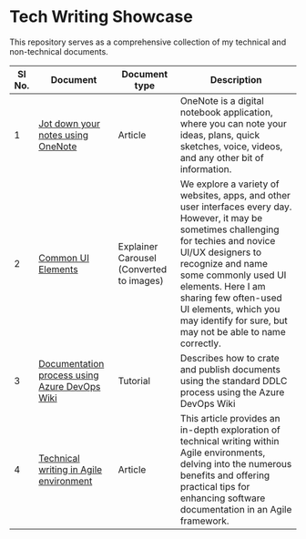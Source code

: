 # Tech Writing Showcase
This repository serves as a comprehensive collection of my technical and non-technical documents. 


| Sl No.  |  Document | Document type  |  Description |
|---|---|---|---|
| 1  |  [Jot down your notes using OneNote](https://github.com/vishnudasTW/Jot-down-your-notes-using-OneNote/wiki/Jot-down-your-notes-using-OneNote) |  Article | OneNote is a digital notebook application, where you can note your ideas, plans, quick sketches, voice, videos, and any other bit of information.|
|  2 | [Common UI Elements](https://github.com/vishnudasTW/Commonly-used-UI-elements/wiki/Common-UI-Elements)  | Explainer Carousel (Converted to images)  | We explore a variety of websites, apps, and other user interfaces every day. However, it may be sometimes challenging for techies and novice UI/UX designers to recognize and name some commonly used UI elements. Here I am sharing few often-used UI elements, which you may identify for sure, but may not be able to name correctly. |
| 3  | [Documentation process using Azure DevOps Wiki](**https://github.com/vishnudasTW/Technical-writing-in-Agile-environment-/wiki**)  | Tutorial  | Describes how to crate and publish documents using the standard DDLC process using the Azure DevOps Wiki |
| 4  | [Technical writing in Agile environment](https://github.com/vishnudasTW/Technical-writing-in-Agile-environment-/wiki)  | Article  | This article provides an in-depth exploration of technical writing within Agile environments, delving into the numerous benefits and offering practical tips for enhancing software documentation in an Agile framework.|
